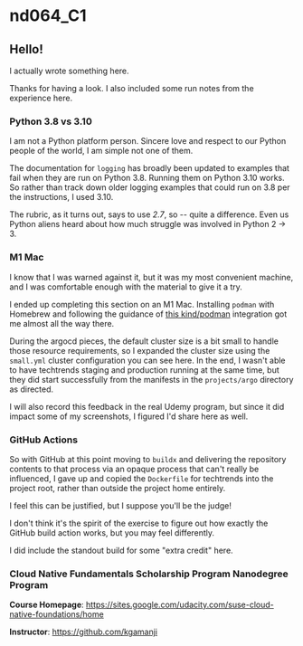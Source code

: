 # nd064_C1

## Hello!

I actually wrote something here.

Thanks for having a look.  I also included some run notes from the experience here.

### Python 3.8 vs 3.10

I am not a Python platform person.  Sincere love and respect to our Python people
of the world, I am simple not one of them.

The documentation for `logging` has broadly been updated to examples that fail when
they are run on Python 3.8.  Running them on Python 3.10 works.  So rather than track
down older logging examples that could run on 3.8 per the instructions, I used 3.10.

The rubric, as it turns out, says to use _2.7_, so -- quite a difference.  Even us
Python aliens heard about how much struggle was involved in Python 2 -> 3.



### M1 Mac

I know that I was warned against it, but it was my most convenient machine, and I 
was comfortable enough with the material to give it a try.

I ended up completing this section on an M1 Mac.  Installing `podman` with Homebrew
and following the guidance of [this kind/podman](https://faun.dev/c/stories/nilesh93/replacing-docker-desktop-with-podman-and-kind-in-macos/) integration got me almost all
the way there.

During the argocd pieces, the default cluster size is a bit small to handle those
resource requirements, so I expanded the cluster size using the `small.yml` cluster
configuration you can see here.  In the end, I wasn't able to have techtrends staging
and production running at the same time, but they did start successfully from the
manifests in the `projects/argo` directory as directed.

I will also record this feedback in the real Udemy program, but since it did impact
some of my screenshots, I figured I'd share here as well.

### GitHub Actions

So with GitHub at this point moving to `buildx` and delivering the repository contents
to that process via an opaque process that can't really be influenced, I gave up and
copied the `Dockerfile` for techtrends into the project root, rather than outside the
project home entirely.

I feel this can be justified, but I suppose you'll be the judge!

I don't think it's the spirit of the exercise to figure out how exactly the GitHub build
action works, but you may feel differently.

I did include the standout build for some "extra credit" here.



### Cloud Native Fundamentals Scholarship Program Nanodegree Program

**Course Homepage**: https://sites.google.com/udacity.com/suse-cloud-native-foundations/home

**Instructor**: https://github.com/kgamanji
